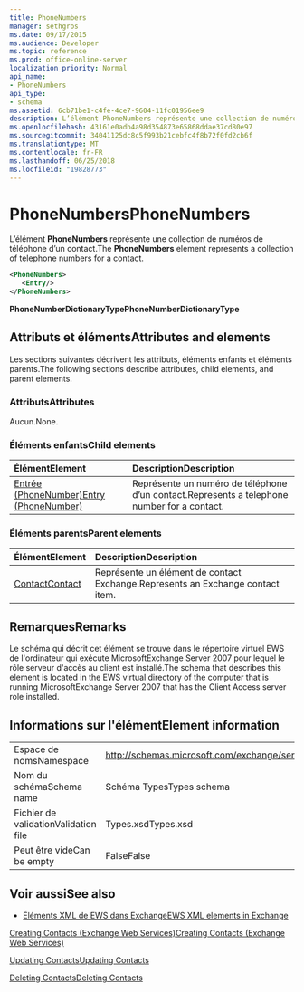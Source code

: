 ```yaml
---
title: PhoneNumbers
manager: sethgros
ms.date: 09/17/2015
ms.audience: Developer
ms.topic: reference
ms.prod: office-online-server
localization_priority: Normal
api_name:
- PhoneNumbers
api_type:
- schema
ms.assetid: 6cb71be1-c4fe-4ce7-9604-11fc01956ee9
description: L’élément PhoneNumbers représente une collection de numéros de téléphone d’un contact.
ms.openlocfilehash: 43161e0adb4a98d354873e65868ddae37cd80e97
ms.sourcegitcommit: 34041125dc8c5f993b21cebfc4f8b72f0fd2cb6f
ms.translationtype: MT
ms.contentlocale: fr-FR
ms.lasthandoff: 06/25/2018
ms.locfileid: "19828773"
---
```

# <a name="phonenumbers"></a><span data-ttu-id="b87be-103">PhoneNumbers</span><span class="sxs-lookup"><span data-stu-id="b87be-103">PhoneNumbers</span></span>

<span data-ttu-id="b87be-104">L’élément **PhoneNumbers** représente une collection de numéros de téléphone d’un contact.</span><span class="sxs-lookup"><span data-stu-id="b87be-104">The **PhoneNumbers** element represents a collection of telephone numbers for a contact.</span></span> 
  
```xml
<PhoneNumbers>
   <Entry/>
</PhoneNumbers>
```

 <span data-ttu-id="b87be-105">**PhoneNumberDictionaryType**</span><span class="sxs-lookup"><span data-stu-id="b87be-105">**PhoneNumberDictionaryType**</span></span>
## <a name="attributes-and-elements"></a><span data-ttu-id="b87be-106">Attributs et éléments</span><span class="sxs-lookup"><span data-stu-id="b87be-106">Attributes and elements</span></span>

<span data-ttu-id="b87be-107">Les sections suivantes décrivent les attributs, éléments enfants et éléments parents.</span><span class="sxs-lookup"><span data-stu-id="b87be-107">The following sections describe attributes, child elements, and parent elements.</span></span>
  
### <a name="attributes"></a><span data-ttu-id="b87be-108">Attributs</span><span class="sxs-lookup"><span data-stu-id="b87be-108">Attributes</span></span>

<span data-ttu-id="b87be-109">Aucun.</span><span class="sxs-lookup"><span data-stu-id="b87be-109">None.</span></span>
  
### <a name="child-elements"></a><span data-ttu-id="b87be-110">Éléments enfants</span><span class="sxs-lookup"><span data-stu-id="b87be-110">Child elements</span></span>

|<span data-ttu-id="b87be-111">**Élément**</span><span class="sxs-lookup"><span data-stu-id="b87be-111">**Element**</span></span>|<span data-ttu-id="b87be-112">**Description**</span><span class="sxs-lookup"><span data-stu-id="b87be-112">**Description**</span></span>|
|:-----|:-----|
|[<span data-ttu-id="b87be-113">Entrée (PhoneNumber)</span><span class="sxs-lookup"><span data-stu-id="b87be-113">Entry (PhoneNumber)</span></span>](entry-phonenumber.md) <br/> |<span data-ttu-id="b87be-114">Représente un numéro de téléphone d’un contact.</span><span class="sxs-lookup"><span data-stu-id="b87be-114">Represents a telephone number for a contact.</span></span>  <br/> |
   
### <a name="parent-elements"></a><span data-ttu-id="b87be-115">Éléments parents</span><span class="sxs-lookup"><span data-stu-id="b87be-115">Parent elements</span></span>

|<span data-ttu-id="b87be-116">**Élément**</span><span class="sxs-lookup"><span data-stu-id="b87be-116">**Element**</span></span>|<span data-ttu-id="b87be-117">**Description**</span><span class="sxs-lookup"><span data-stu-id="b87be-117">**Description**</span></span>|
|:-----|:-----|
|[<span data-ttu-id="b87be-118">Contact</span><span class="sxs-lookup"><span data-stu-id="b87be-118">Contact</span></span>](contact.md) <br/> |<span data-ttu-id="b87be-119">Représente un élément de contact Exchange.</span><span class="sxs-lookup"><span data-stu-id="b87be-119">Represents an Exchange contact item.</span></span>  <br/> |
   
## <a name="remarks"></a><span data-ttu-id="b87be-120">Remarques</span><span class="sxs-lookup"><span data-stu-id="b87be-120">Remarks</span></span>

<span data-ttu-id="b87be-121">Le schéma qui décrit cet élément se trouve dans le répertoire virtuel EWS de l'ordinateur qui exécute MicrosoftExchange Server 2007 pour lequel le rôle serveur d'accès au client est installé.</span><span class="sxs-lookup"><span data-stu-id="b87be-121">The schema that describes this element is located in the EWS virtual directory of the computer that is running MicrosoftExchange Server 2007 that has the Client Access server role installed.</span></span>
  
## <a name="element-information"></a><span data-ttu-id="b87be-122">Informations sur l'élément</span><span class="sxs-lookup"><span data-stu-id="b87be-122">Element information</span></span>

|||
|:-----|:-----|
|<span data-ttu-id="b87be-123">Espace de noms</span><span class="sxs-lookup"><span data-stu-id="b87be-123">Namespace</span></span>  <br/> |http://schemas.microsoft.com/exchange/services/2006/types  <br/> |
|<span data-ttu-id="b87be-124">Nom du schéma</span><span class="sxs-lookup"><span data-stu-id="b87be-124">Schema name</span></span>  <br/> |<span data-ttu-id="b87be-125">Schéma Types</span><span class="sxs-lookup"><span data-stu-id="b87be-125">Types schema</span></span>  <br/> |
|<span data-ttu-id="b87be-126">Fichier de validation</span><span class="sxs-lookup"><span data-stu-id="b87be-126">Validation file</span></span>  <br/> |<span data-ttu-id="b87be-127">Types.xsd</span><span class="sxs-lookup"><span data-stu-id="b87be-127">Types.xsd</span></span>  <br/> |
|<span data-ttu-id="b87be-128">Peut être vide</span><span class="sxs-lookup"><span data-stu-id="b87be-128">Can be empty</span></span>  <br/> |<span data-ttu-id="b87be-129">False</span><span class="sxs-lookup"><span data-stu-id="b87be-129">False</span></span>  <br/> |
   
## <a name="see-also"></a><span data-ttu-id="b87be-130">Voir aussi</span><span class="sxs-lookup"><span data-stu-id="b87be-130">See also</span></span>



- [<span data-ttu-id="b87be-131">Éléments XML de EWS dans Exchange</span><span class="sxs-lookup"><span data-stu-id="b87be-131">EWS XML elements in Exchange</span></span>](ews-xml-elements-in-exchange.md)


[<span data-ttu-id="b87be-132">Creating Contacts (Exchange Web Services)</span><span class="sxs-lookup"><span data-stu-id="b87be-132">Creating Contacts (Exchange Web Services)</span></span>](http://msdn.microsoft.com/library/4845917e-70d1-481c-bbd7-011ec6571789%28Office.15%29.aspx)
  
[<span data-ttu-id="b87be-133">Updating Contacts</span><span class="sxs-lookup"><span data-stu-id="b87be-133">Updating Contacts</span></span>](http://msdn.microsoft.com/library/9a865953-b94a-4229-b632-2dee433314be%28Office.15%29.aspx)
  
[<span data-ttu-id="b87be-134">Deleting Contacts</span><span class="sxs-lookup"><span data-stu-id="b87be-134">Deleting Contacts</span></span>](http://msdn.microsoft.com/library/fcc3dc84-cd3e-455e-a1a7-ae6921c9b588%28Office.15%29.aspx)

